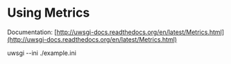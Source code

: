 # Using Metrics

Documentation: [http://uwsgi-docs.readthedocs.org/en/latest/Metrics.html](http://uwsgi-docs.readthedocs.org/en/latest/Metrics.html)

uwsgi --ini ./example.ini